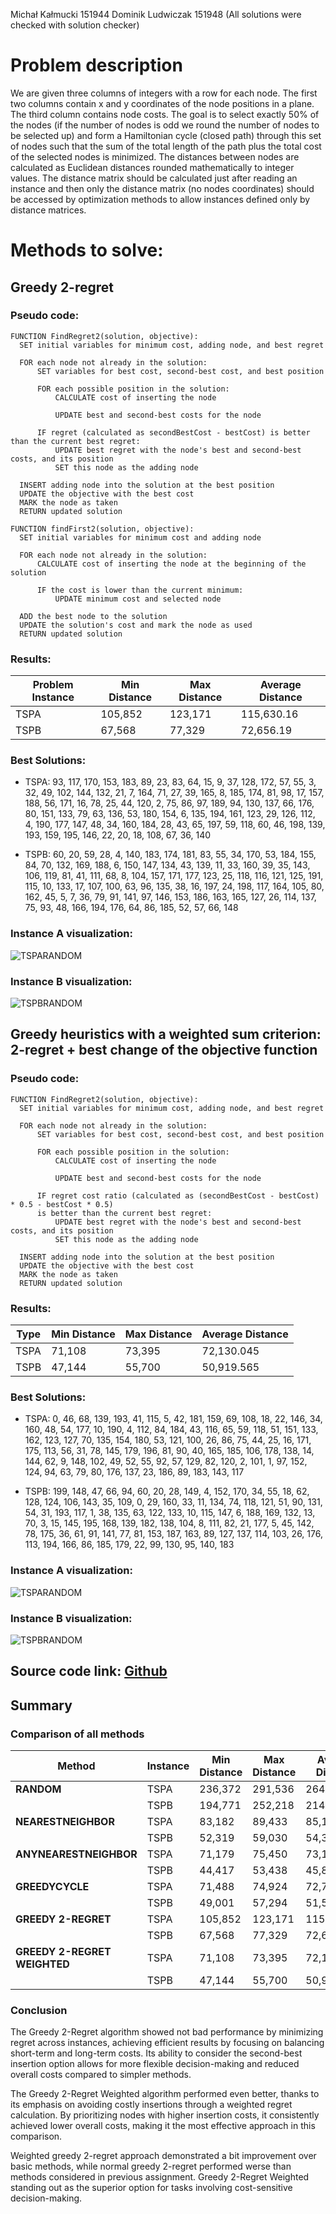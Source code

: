 Michał Kałmucki 151944
Dominik Ludwiczak 151948
(All solutions were checked with solution checker)

# Problem description

We are given three columns of integers with a row for each node. The first two columns contain x
and y coordinates of the node positions in a plane. The third column contains node costs. The goal is
to select exactly 50% of the nodes (if the number of nodes is odd we round the number of nodes to
be selected up) and form a Hamiltonian cycle (closed path) through this set of nodes such that the
sum of the total length of the path plus the total cost of the selected nodes is minimized.
The distances between nodes are calculated as Euclidean distances rounded mathematically to
integer values. The distance matrix should be calculated just after reading an instance and then only
the distance matrix (no nodes coordinates) should be accessed by optimization methods to allow
instances defined only by distance matrices.

# Methods to solve:

## Greedy 2-regret

### **Pseudo code**:

```
FUNCTION FindRegret2(solution, objective):
  SET initial variables for minimum cost, adding node, and best regret

  FOR each node not already in the solution:
      SET variables for best cost, second-best cost, and best position

      FOR each possible position in the solution:
          CALCULATE cost of inserting the node

          UPDATE best and second-best costs for the node

      IF regret (calculated as secondBestCost - bestCost) is better than the current best regret:
          UPDATE best regret with the node's best and second-best costs, and its position
          SET this node as the adding node

  INSERT adding node into the solution at the best position
  UPDATE the objective with the best cost
  MARK the node as taken
  RETURN updated solution
```

```
FUNCTION findFirst2(solution, objective):
  SET initial variables for minimum cost and adding node

  FOR each node not already in the solution:
      CALCULATE cost of inserting the node at the beginning of the solution

      IF the cost is lower than the current minimum:
          UPDATE minimum cost and selected node

  ADD the best node to the solution
  UPDATE the solution's cost and mark the node as used
  RETURN updated solution
```

### Results:

| Problem Instance | Min Distance | Max Distance | Average Distance |
| ---------------- | ------------ | ------------ | ---------------- |
| TSPA             | 105,852      | 123,171      | 115,630.16       |
| TSPB             | 67,568       | 77,329       | 72,656.19        |

### Best Solutions:

- TSPA: 93, 117, 170, 153, 183, 89, 23, 83, 64, 15, 9, 37, 128, 172, 57, 55, 3, 32, 49, 102, 144, 132, 21, 7, 164, 71, 27, 39, 165, 8, 185, 174, 81, 98, 17, 157, 188, 56, 171, 16, 78, 25, 44, 120, 2, 75, 86, 97, 189, 94, 130, 137, 66, 176, 80, 151, 133, 79, 63, 136, 53, 180, 154, 6, 135, 194, 161, 123, 29, 126, 112, 4, 190, 177, 147, 48, 34, 160, 184, 28, 43, 65, 197, 59, 118, 60, 46, 198, 139, 193, 159, 195, 146, 22, 20, 18, 108, 67, 36, 140

- TSPB: 60, 20, 59, 28, 4, 140, 183, 174, 181, 83, 55, 34, 170, 53, 184, 155, 84, 70, 132, 169, 188, 6, 150, 147, 134, 43, 139, 11, 33, 160, 39, 35, 143, 106, 119, 81, 41, 111, 68, 8, 104, 157, 171, 177, 123, 25, 118, 116, 121, 125, 191, 115, 10, 133, 17, 107, 100, 63, 96, 135, 38, 16, 197, 24, 198, 117, 164, 105, 80, 162, 45, 5, 7, 36, 79, 91, 141, 97, 146, 153, 186, 163, 165, 127, 26, 114, 137, 75, 93, 48, 166, 194, 176, 64, 86, 185, 52, 57, 66, 148

### Instance A visualization:

![TSPARANDOM](assignment2/Regret2%20-%20TSPA.png)

### Instance B visualization:

![TSPBRANDOM](assignment2/Regret2%20-%20TSPB.png)

## Greedy heuristics with a weighted sum criterion: 2-regret + best change of the objective function

### **Pseudo code**:

```
FUNCTION FindRegret2(solution, objective):
  SET initial variables for minimum cost, adding node, and best regret

  FOR each node not already in the solution:
      SET variables for best cost, second-best cost, and best position

      FOR each possible position in the solution:
          CALCULATE cost of inserting the node

          UPDATE best and second-best costs for the node

      IF regret cost ratio (calculated as (secondBestCost - bestCost) * 0.5 - bestCost * 0.5)
      is better than the current best regret:
          UPDATE best regret with the node's best and second-best costs, and its position
          SET this node as the adding node

  INSERT adding node into the solution at the best position
  UPDATE the objective with the best cost
  MARK the node as taken
  RETURN updated solution
```

### Results:

| Type | Min Distance | Max Distance | Average Distance |
| ---- | ------------ | ------------ | ---------------- |
| TSPA | 71,108       | 73,395       | 72,130.045       |
| TSPB | 47,144       | 55,700       | 50,919.565       |

### Best Solutions:

- TSPA: 0, 46, 68, 139, 193, 41, 115, 5, 42, 181, 159, 69, 108, 18, 22, 146, 34, 160, 48, 54, 177, 10, 190, 4, 112, 84, 184, 43, 116, 65, 59, 118, 51, 151, 133, 162, 123, 127, 70, 135, 154, 180, 53, 121, 100, 26, 86, 75, 44, 25, 16, 171, 175, 113, 56, 31, 78, 145, 179, 196, 81, 90, 40, 165, 185, 106, 178, 138, 14, 144, 62, 9, 148, 102, 49, 52, 55, 92, 57, 129, 82, 120, 2, 101, 1, 97, 152, 124, 94, 63, 79, 80, 176, 137, 23, 186, 89, 183, 143, 117

- TSPB: 199, 148, 47, 66, 94, 60, 20, 28, 149, 4, 152, 170, 34, 55, 18, 62, 128, 124, 106, 143, 35, 109, 0, 29, 160, 33, 11, 134, 74, 118, 121, 51, 90, 131, 54, 31, 193, 117, 1, 38, 135, 63, 122, 133, 10, 115, 147, 6, 188, 169, 132, 13, 70, 3, 15, 145, 195, 168, 139, 182, 138, 104, 8, 111, 82, 21, 177, 5, 45, 142, 78, 175, 36, 61, 91, 141, 77, 81, 153, 187, 163, 89, 127, 137, 114, 103, 26, 176, 113, 194, 166, 86, 185, 179, 22, 99, 130, 95, 140, 183

### Instance A visualization:

![TSPARANDOM](assignment2/WeightedRegret2%20-%20TSPA.png)

### Instance B visualization:

![TSPBRANDOM](assignment2/WeightedRegret2%20-%20TSPB.png)

## Source code link: [Github](https://github.com/DominikLudwiczak/Evolutionary-computing/tree/main)

## Summary

### Comparison of all methods

| Method                       | Instance | Min Distance | Max Distance | Average Distance |
| ---------------------------- | -------- | ------------ | ------------ | ---------------- |
| **RANDOM**                   | TSPA     | 236,372      | 291,536      | 264,513.735      |
|                              | TSPB     | 194,771      | 252,218      | 214,996.51       |
| **NEARESTNEIGHBOR**          | TSPA     | 83,182       | 89,433       | 85,108.51        |
|                              | TSPB     | 52,319       | 59,030       | 54,390.43        |
| **ANYNEARESTNEIGHBOR**       | TSPA     | 71,179       | 75,450       | 73,178.435       |
|                              | TSPB     | 44,417       | 53,438       | 45,870.255       |
| **GREEDYCYCLE**              | TSPA     | 71,488       | 74,924       | 72,775.67        |
|                              | TSPB     | 49,001       | 57,294       | 51,509.075       |
| **GREEDY 2-REGRET**          | TSPA     | 105,852      | 123,171      | 115,630.16       |
|                              | TSPB     | 67,568       | 77,329       | 72,656.19        |
| **GREEDY 2-REGRET WEIGHTED** | TSPA     | 71,108       | 73,395       | 72,130.045       |
|                              | TSPB     | 47,144       | 55,700       | 50,919.565       |

### Conclusion

The Greedy 2-Regret algorithm showed not bad performance by minimizing regret across instances, achieving efficient results by focusing on balancing short-term and long-term costs. Its ability to consider the second-best insertion option allows for more flexible decision-making and reduced overall costs compared to simpler methods.

The Greedy 2-Regret Weighted algorithm performed even better, thanks to its emphasis on avoiding costly insertions through a weighted regret calculation. By prioritizing nodes with higher insertion costs, it consistently achieved lower overall costs, making it the most effective approach in this comparison.

Weighted greedy 2-regret approach demonstrated a bit improvement over basic methods, while normal greedy 2-regret performed werse than methods considered in previous assignment. Greedy 2-Regret Weighted standing out as the superior option for tasks involving cost-sensitive decision-making.
